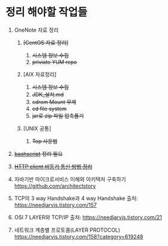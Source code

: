 # 정리 해야할 작업들

1. OneNote 자료 정리
    1. ~~[CentOS 자료 정리]~~
        1. ~~시스템 정보 수집~~
        1. ~~priviate YUM repo~~

    1. [AIX 자료정리]
        1. ~~시스템 정보 수집~~
        1. ~~JDK_설치.md~~
        1. ~~cdrom Mount 무제~~
        1. ~~cd file system~~
        1. ~~jar로 zip 파일 압축풀기~~

    1. [UNIX 공통]
        1. ~~Top 사용법~~

1. ~~[bashscript](./OS/bashscript/README.md) 정리 필요~~

1. ~~[HTTP client 비동기 통신 방법 정리](./Java/HttpClient-async-통신.md)~~

1. 자바기반 마이크로서비스 이해와 아키텍처 구축하기
https://github.com/architectstory

1. TCP의 3 way Handshake과 4 way Handshake
   출처: https://needjarvis.tistory.com/157

1. OSI 7 LAYER와 TCP/IP
   출처: https://needjarvis.tistory.com/21

1. 네트워크 계층별 프로토콜(LAYER PROTOCOL)
https://needjarvis.tistory.com/158?category=619248
